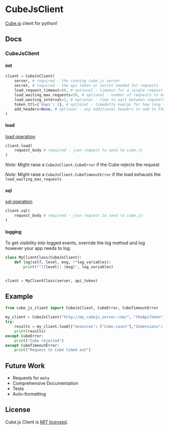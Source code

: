# CubeJsClient

[Cube.js](https://github.com/cube-js/cube.js) client for python!

## Docs

### CubeJsClient

#### init
```python
client = CubeJsClient(
    server, # required - the running cube.js server
    secret, # required - the api token or secret needed for requests
    load_request_timeout=60, # optional - timeout for a single request to cube.js server
    load_waiting_max_requests=50, # optional - number of requests to make while waiting for a response
    load_waiting_interval=1, # optional - time to wait between requests
    token_ttl={'days': 1}, # optional - timedelta kwargs for how long the token is valid
    add_headers=None, # optional - any additional headers to add to the request
)
```

#### load
[load operation](https://cube.dev/docs/@cubejs-client-core#cubejs-api-load)
```python
client.load(
    request_body # required - json request to send to cube.js
)
```

_Note_: Might raise a `CubeJsClient.CubeError` if the Cube rejects the request

_Note_: Might raise a `CubeJsClient.CubeTimeoutError` if the load exhausts the `load_waiting_max_requests`


#### sql
[sql operation](https://cube.dev/docs/@cubejs-client-core#cubejs-api-sql)
```python
client.sql(
    request_body # required - json request to send to cube.js
)
```

#### logging
To get visibility into logged events, override the log method and log however your app needs to log:
```python
class MyClientClass(CubeJsClient):
    def log(self, level, msg, **log_variables):
        print(f"[{level}] {msg}", log_variables)
        

client = MyClientClass(server, api_token)
```

## Example
```python
from cube_js_client import CubeJsClient, CubeError, CubeTimeoutError

my_client = CubeJsClient("http://my_cubejs_server.com/", "theApiToken", add_headers={'user_id': 1})
try:
    results = my_client.load({"measures": ["Cube.count"],"dimensions": ["Cube.dimension"]})
    print(results)
except CubeError:
    print("Cube rejected")
except CubeTimeoutError:
    print("Request to Cube timed out")
```

## Future Work
- Requests for `meta`
- Comprehensive Documentation
- Tests
- Auto-formatting

## License

Cube.js Client is [MIT licensed](./packages/cubejs-client-core/LICENSE).
